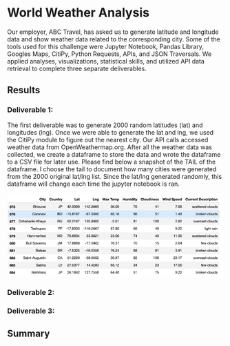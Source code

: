 # World Weather Analysis

Our employer, ABC Travel, has asked us to generate latitude and longitude data and show weather data related to the corresponding city.  Some of the tools used for this challenge were Jupyter Notebook, Pandas Library, Googles Maps, CitiPy, Python Requests, APIs, and JSON Traversals. We applied analyses, visualizations, statistical skills, and utilized API data retrieval to complete three separate deliverables. 

## Results

### Deliverable 1:
The first deliverable was to generate 2000 random latitudes (lat) and longitudes (lng).  Once we were able to generate the lat and lng, we used the CitiPy module to figure out the nearest city.  Our API calls accessed weather data from OpenWeathermap.org.  After all the weather data was collected, we create a dataframe to store the data and wrote the dataframe to a CSV file for later use.  Please find below a snapshot of the TAIL of the dataframe.   I choose the tail to document how many cities were generated from the 2000 original lat/lng list. Since the lat/lng generated randomly, this dataframe will change each time the jupyter notebook is ran.   

![](Weather_Database/Weather_Dataframe_tail.png)

### Deliverable 2:
### Deliverable 3:

## Summary

